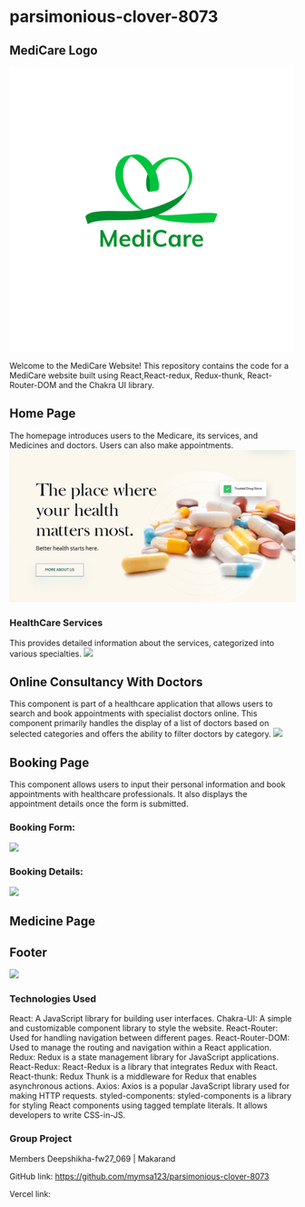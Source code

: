 # parsimonious-clover-8073

## MediCare Logo
<img src="/medicare/public/Images/MediCare.png" alt=""/>

Welcome to the MediCare Website! This repository contains the code for a MediCare website built using React,React-redux, Redux-thunk, React-Router-DOM and the Chakra UI library.

## Home Page

The homepage introduces users to the Medicare, its services, and Medicines and doctors. Users can also make appointments.
<img src="/medicare//public/Images/Home.png"/>

### HealthCare Services

This provides detailed information about the services, categorized into various specialties.
<img src="/medicare//public/Images/"/>

## Online Consultancy With Doctors

This component is part of a healthcare application that allows users to search and book appointments with specialist doctors online. This component primarily handles the display of a list of doctors based on selected categories and offers the ability to filter doctors by category.
<img src="/medicare//public/Images/"/>

## Booking Page

This component allows users to input their personal information and book appointments with healthcare professionals. It also displays the appointment details once the form is submitted.

### Booking Form:
<img src="/medicare//public/Images/"/>

### Booking Details:
<img src="/medicare//public/Images/"/>

## Medicine Page


## Footer
<img src="/medicare//public/Images/"/>


### Technologies Used
React: A JavaScript library for building user interfaces.
Chakra-UI: A simple and customizable component library to style the website.
React-Router: Used for handling navigation between different pages.
React-Router-DOM: Used to manage the routing and navigation within a React application.
Redux: Redux is a state management library for JavaScript applications.
React-Redux: React-Redux is a library that integrates Redux with React.
React-thunk: Redux Thunk is a middleware for Redux that enables asynchronous actions. 
Axios: Axios is a popular JavaScript library used for making HTTP requests.
styled-components: styled-components is a library for styling React components using tagged template literals. It allows developers to write CSS-in-JS.

### Group Project
Members Deepshikha-fw27_069 | Makarand

GitHub link: https://github.com/mymsa123/parsimonious-clover-8073

Vercel link: 
